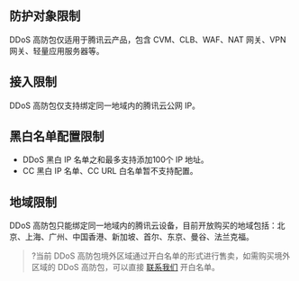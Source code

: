 ## 防护对象限制
DDoS 高防包仅适用于腾讯云产品，包含 CVM、CLB、WAF、NAT 网关、VPN 网关、轻量应用服务器等。

## 接入限制
DDoS 高防包仅支持绑定同一地域内的腾讯云公网 IP。

## 黑白名单配置限制
- DDoS 黑白 IP 名单之和最多支持添加100个 IP 地址。
- CC 黑白 IP 名单、CC URL 白名单暂不支持配置。

## 地域限制
DDoS 高防包只能绑定同一地域内的腾讯云设备，目前开放购买的地域包括：北京、上海、广州、中国香港、新加坡、首尔、东京、曼谷、法兰克福。
>?当前 DDoS 高防包境外区域通过开白名单的形式进行售卖，如需购买境外区域的 DDoS 高防包，可以直接 [联系我们](https://cloud.tencent.com/act/event/connect-service) 开白名单。
